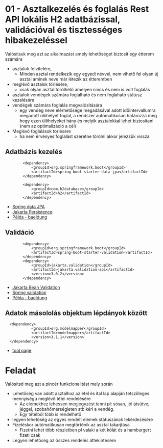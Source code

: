 # 01 - Asztalkezelés és foglalás Rest API lokális H2 adatbázissal, validációval és tisztességes hibakezeléssel

Valósítsuk meg azt az alkalmazást amely lehetőséget biztosít egy étterem számára 
* asztalok felvitelére,
  * Minden asztal rendelkezik egy egyedi névvel, nem vihető fel olyan új asztal aminek neve már létezik az étteremben
* meglévő asztalok törlésére,
  * csak olyan asztal törölhető amelyen nincs és nem is volt foglalás 
* asztalok vendégek számára foglalható és nem foglaható státusz kezelésére
* vendégek számára foglalás megvalósítására
  * egy vendég neve elérhetősége megadásával adott időintervallumra megadott ülőhelyet foglal, a rendszer automatikusan határozza meg hogy ezen ülőhelyeket hány és melyik asztalokkal lehet biztosítani (nem az optimalizáció a cél) 
* Meglévő foglalások törlésére
  * ha nem érvényes foglalást szeretne törölni akkor jelezzük vissza 

## Adatbázis kezelés
```
        <dependency>
            <groupId>org.springframework.boot</groupId>
            <artifactId>spring-boot-starter-data-jpa</artifactId>
        </dependency>

        <dependency>
            <groupId>com.h2database</groupId>
            <artifactId>h2</artifactId>
        </dependency>
```
* [Spring data JPA](https://docs.spring.io/spring-data/jpa/docs/current/reference/html)
* [Jakarta Persistence](https://jakarta.ee/specifications/persistence/3.0/jakarta-persistence-spec-3.0.html)
* [Példa - baeldung](https://www.baeldung.com/the-persistence-layer-with-spring-data-jpa)

  
## Validáció
```
        <dependency>
            <groupId>org.springframework.boot</groupId>
            <artifactId>spring-boot-starter-validation</artifactId>
        </dependency>
        <dependency>
            <groupId>jakarta.validation</groupId>
            <artifactId>jakarta.validation-api</artifactId>
            <version>3.0.2</version>
        </dependency>
```
* [Jakarta Bean Validation](https://jakarta.ee/specifications/bean-validation/3.0/jakarta-bean-validation-spec-3.0.html)
* [Spring validation](https://spring.io/guides/gs/validating-form-input/)
* [Példa - baeldung](https://www.baeldung.com/spring-boot-bean-validation)

## Adatok másololás objektum lépdányok között
```
  <dependency>
            <groupId>org.modelmapper</groupId>
            <artifactId>modelmapper</artifactId>
            <version>3.1.1</version>
  </dependency>
```
* [tool page](https://modelmapper.org/)


# Feladat
Valósítsd meg azt a pincér funkcionalitást mely során
* Lehetőség van adott asztalhoz az étel és ital lap alapján tetszőleges mennyiségú meglévő tétel rendelésére
  * Az elemekhez lehessen megjegyzést tenni pl: sósan, jól átsütve, jéggel, szobahőmérségleten stb kéri a vendég.
  * Egy tételből több is rendelhető
* legyen lehetőség az egyes rendelt elemek státuszának lekérdezésére
* Fizetéskor autómatikusan megtörténik az asztal takarjtása
  * Fizetni lehet több részletben pl valaki a két kólát és a hamburgert fizeti csak
* Legyen lehetőség az összes rendelés áttekintésére
      
